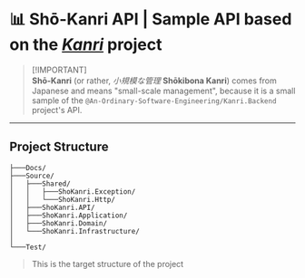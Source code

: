 # 📊 Shō-Kanri API | Sample API based on the [_Kanri_](https://github.com/An-Ordinary-Software-Engineering/Kanri.Backend) project

> [!IMPORTANT]\
> **Shō-Kanri** (or rather, _小規模な管理_ **Shōkibona Kanri**) comes from Japanese and means "small-scale management",
> because it is a small sample of the `@An-Ordinary-Software-Engineering/Kanri.Backend` project's API.

---

## Project Structure

```text
├───Docs/
├───Source/
│   ├───Shared/
│   │   ├───ShoKanri.Exception/
│   │   └───ShoKanri.Http/
│   ├───ShoKanri.API/
│   ├───ShoKanri.Application/
│   ├───ShoKanri.Domain/
│   └───ShoKanri.Infrastructure/
│
└───Test/
```

> This is the target structure of the project
